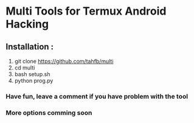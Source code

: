 # Multi Tools for Termux Android Hacking
## Installation :
1. git clone https://github.com/tahfb/multi
2. cd multi
3. bash setup.sh
4. python prog.py

### Have fun, leave a comment if you have problem with the tool
### More options comming soon
